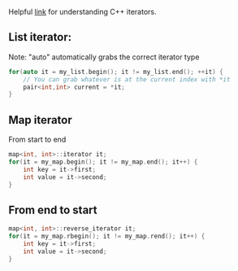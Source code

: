 Helpful [link](./http://www.cs.northwestern.edu/~riesbeck/programming/c++/stl-iterators.html) for understanding C++ iterators.

## List iterator: 
Note: "auto" automatically grabs the correct iterator type 

```cpp
for(auto it = my_list.begin(); it != my_list.end(); ++it) {
    // You can grab whatever is at the current index with *it
    pair<int,int> current = *it;
}
```

## Map iterator
From start to end

```cpp
map<int, int>::iterator it;
for(it = my_map.begin(); it != my_map.end(); it++) {
	int key = it->first;
	int value = it->second;
}
```

## From end to start

```cpp
map<int, int>::reverse_iterator it;
for(it = my_map.rbegin(); it != my_map.rend(); it++) {
	int key = it->first;
	int value = it->second;
}
```
